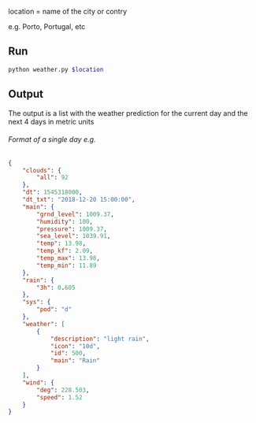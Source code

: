 
location = name of the city or contry

e.g.  Porto, Portugal, etc

## Run
```sh
python weather.py $location
```

## Output

The output is a list with the weather prediction for the current day and the next 4 days in metric units

###### Format of a single day e.g.

```json
{
    "clouds": {
        "all": 92
    },
    "dt": 1545318000,
    "dt_txt": "2018-12-20 15:00:00",
    "main": {
        "grnd_level": 1009.37,
        "humidity": 100,
        "pressure": 1009.37,
        "sea_level": 1039.91,
        "temp": 13.98,
        "temp_kf": 2.09,
        "temp_max": 13.98,
        "temp_min": 11.89
    },
    "rain": {
        "3h": 0.605
    },
    "sys": {
        "pod": "d"
    },
    "weather": [
        {
            "description": "light rain",
            "icon": "10d",
            "id": 500,
            "main": "Rain"
        }
    ],
    "wind": {
        "deg": 228.503,
        "speed": 1.52
    }
}
```
